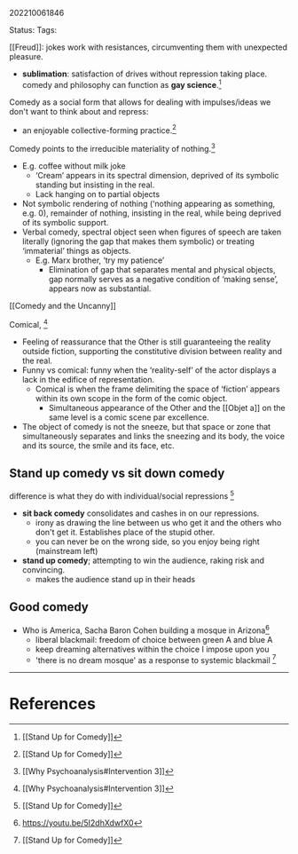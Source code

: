 202210061846 

Status: 
Tags: 

[[Freud]]: jokes work with resistances, circumventing them with unexpected pleasure.
- **sublimation**: satisfaction of drives without repression taking place. comedy and philosophy can function as **gay science**.[^1]

Comedy as a social form that allows for dealing with impulses/ideas we don't want to think about and repress:
- an enjoyable collective-forming practice.[^1]

Comedy points to the irreducible materiality of nothing.[^3]
* E.g. coffee without milk joke
	* ‘Cream’ appears in its spectral dimension, deprived of its symbolic standing but insisting in the real.
	* Lack hanging on to partial objects
* Not symbolic rendering of nothing (‘nothing appearing as something, e.g. 0), remainder of nothing, insisting in the real, while being deprived of its symbolic support.
* Verbal comedy, spectral object seen when figures of speech are taken literally (ignoring the gap that makes them symbolic) or treating ‘immaterial’ things as objects.
	* E.g. Marx brother, ‘try my patience’
		* Elimination of gap that separates mental and physical objects, gap normally serves as a negative condition of ‘making sense’, appears now as substantial.

[[Comedy and the Uncanny]]

Comical, [^3]
* Feeling of reassurance that the Other is still guaranteeing the reality outside fiction, supporting the constitutive division between reality and the real.
* Funny vs comical: funny when the ‘reality-self’ of the actor displays a lack in the edifice of representation.
	* Comical is when the frame delimiting the space of ‘fiction’ appears within its own scope in the form of the comic object.
		* Simultaneous appearance of the Other and the [[Objet a]] on the same level is a comic scene par excellence.
* The object of comedy is not the sneeze, but that space or zone that simultaneously separates and links the sneezing and its body, the voice and its source, the smile and its face, etc.

## Stand up comedy vs sit down comedy 
difference is what they do with individual/social repressions [^1]
- **sit back comedy** consolidates and cashes in on our repressions.
	- irony as drawing the line between us who get it and the others who don't get it. Establishes place of the stupid other.
	- you can never be on the wrong side, so you enjoy being right (mainstream left)
- **stand up comedy**; attempting to win the audience, raking risk and convincing.
	- makes the audience stand up in their heads

## Good comedy
- Who is America,  Sacha Baron Cohen building a mosque in Arizona[^2]
	- liberal blackmail: freedom of choice between green A and blue A
	- keep dreaming alternatives within the choice I impose upon you
	- 'there is no dream mosque' as a response to systemic blackmail [^1]

---
# References

[^1]: [[Stand Up for Comedy]]
[^2]: https://youtu.be/5I2dhXdwfX0
[^3]: [[Why Psychoanalysis#Intervention 3]]